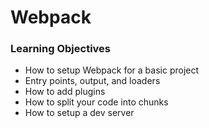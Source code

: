 # Webpack

### Learning Objectives

- How to setup Webpack for a basic project
- Entry points, output, and loaders
- How to add plugins
- How to split your code into chunks
- How to setup a dev server
